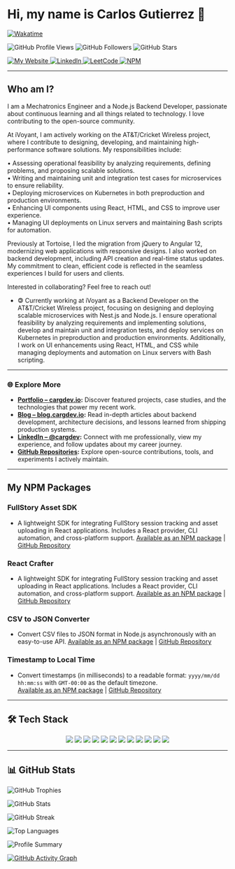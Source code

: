 <h1>Hi, my name is Carlos Gutierrez 👋</h1>

[![Wakatime](https://wakatime.com/badge/user/6f5572ea-047b-4351-8050-aab17a76ad39.svg)](https://wakatime.com/@6f5572ea-047b-4351-8050-aab17a76ad39)

![GitHub Profile Views](https://komarev.com/ghpvc/?username=CarGDev&color=blueviolet)
![GitHub Followers](https://img.shields.io/github/followers/CarGDev?style=social)
![GitHub Stars](https://img.shields.io/github/stars/CarGDev?affiliations=OWNER&style=social)

<p align="left">
    <a href="https://carg.dev" target="_blank" rel="noopener noreferrer">
        <img src="https://img.shields.io/badge/My%20Website-carg.dev-blue?style=for-the-badge&logo=google-chrome&logoColor=white" alt="My Website" />
    </a>
    <a href="https://www.linkedin.com/in/cargdev/" target="_blank" rel="noopener noreferrer">
        <img src="https://img.shields.io/badge/LinkedIn-0077B5?style=for-the-badge&logo=linkedin&logoColor=white" alt="LinkedIn" />
    </a>
    <a href="https://leetcode.com/u/cargdev/" target="_blank" rel="noopener noreferrer">
        <img src="https://img.shields.io/badge/LeetCode-FFA116?style=for-the-badge&logo=leetcode&logoColor=white" alt="LeetCode" />
    </a>
    <a href="https://www.npmjs.com/settings/cargdev/packages" target="_blank" rel="noopener noreferrer">
        <img src="https://img.shields.io/badge/NPM-%23000000.svg?style=for-the-badge&logo=npm&logoColor=white" alt="NPM" />
    </a>
</p>


---

<h2>Who am I?</h2>
<p>
I am a Mechatronics Engineer and a Node.js Backend Developer, passionate about continuous learning and all things related to technology. I love contributing to the open-source community.

At iVoyant, I am actively working on the AT&T/Cricket Wireless project, where I contribute to designing, developing, and maintaining high-performance software solutions. My responsibilities include:

• Assessing operational feasibility by analyzing requirements, defining problems, and proposing scalable solutions.  
• Writing and maintaining unit and integration test cases for microservices to ensure reliability.  
• Deploying microservices on Kubernetes in both preproduction and production environments.  
• Enhancing UI components using React, HTML, and CSS to improve user experience.  
• Managing UI deployments on Linux servers and maintaining Bash scripts for automation.  

Previously at Tortoise, I led the migration from jQuery to Angular 12, modernizing web applications with responsive designs. I also worked on backend development, including API creation and real-time status updates. My commitment to clean, efficient code is reflected in the seamless experiences I build for users and clients.

Interested in collaborating? Feel free to reach out!
</p>

- 🄯 Currently working at iVoyant as a Backend Developer on the AT&T/Cricket Wireless project, focusing on designing and deploying scalable microservices with Nest.js and Node.js. I ensure operational feasibility by analyzing requirements and implementing solutions, develop and maintain unit and integration tests, and deploy services on Kubernetes in preproduction and production environments. Additionally, I work on UI enhancements using React, HTML, and CSS while managing deployments and automation on Linux servers with Bash scripting.


---

### 🌐 Explore More

- **[Portfolio – cargdev.io](https://cargdev.io/):** Discover featured projects, case studies, and the technologies that power my recent work.
- **[Blog – blog.cargdev.io](https://blog.cargdev.io/):** Read in-depth articles about backend development, architecture decisions, and lessons learned from shipping production systems.
- **[LinkedIn – @cargdev](https://www.linkedin.com/in/cargdev/):** Connect with me professionally, view my experience, and follow updates about my career journey.
- **[GitHub Repositories](https://github.com/CarGDev?tab=repositories):** Explore open-source contributions, tools, and experiments I actively maintain.

---

<h2>My NPM Packages</h2>

<h3>FullStory Asset SDK</h3>

- A lightweight SDK for integrating FullStory session tracking and asset uploading in React applications. Includes a React provider, CLI automation, and cross-platform support.
  [Available as an NPM package](https://www.npmjs.com/package/fullstory-asset-sdk) | [GitHub Repository](https://github.com/CarGDev/fullstory-asset-sdk)

<h3>React Crafter</h3>

- A lightweight SDK for integrating FullStory session tracking and asset uploading in React applications. Includes a React provider, CLI automation, and cross-platform support.
  [Available as an NPM package](https://www.npmjs.com/package/react-crafter) | [GitHub Repository](https://github.com/CarGDev/reactwizard)

<h3>CSV to JSON Converter</h3>

- Convert CSV files to JSON format in Node.js asynchronously with an easy-to-use API.
  [Available as an NPM package](https://www.npmjs.com/package/async-convert-csv-to-json) | [GitHub Repository](https://github.com/CarGDev/converter-csv-to-json)

<h3>Timestamp to Local Time</h3>

- Convert timestamps (in milliseconds) to a readable format: `yyyy/mm/dd hh:mm:ss` with `GMT-00:00` as the default timezone.  
  [Available as an NPM package](https://www.npmjs.com/package/convert-time-gmt) | [GitHub Repository](https://github.com/CarGDev/time-function)

---
## 🛠 Tech Stack

<p align="center"> 
    <img src="https://img.shields.io/badge/HTML5-E34F26?style=for-the-badge&logo=html5&logoColor=white" />
    <img src="https://img.shields.io/badge/CSS3-1572B6?style=for-the-badge&logo=css3&logoColor=white" />
    <img src="https://img.shields.io/badge/JavaScript-323330?style=for-the-badge&logo=javascript&logoColor=F7DF1E" />
    <img src="https://img.shields.io/badge/TypeScript-007ACC?style=for-the-badge&logo=typescript&logoColor=white" />
    <img src="https://img.shields.io/badge/json-5E5C5C?style=for-the-badge&logo=json&logoColor=white" />
    <img src="https://img.shields.io/badge/MySQL-00000F?style=for-the-badge&logo=mysql&logoColor=white" />
    <img src="https://img.shields.io/badge/PostgreSQL-316192?style=for-the-badge&logo=postgresql&logoColor=white" />
    <img src="https://img.shields.io/badge/Node.js-339933?style=for-the-badge&logo=nodedotjs&logoColor=white" />
    <img src="https://img.shields.io/badge/npm-CB3837?style=for-the-badge&logo=npm&logoColor=white" />
    <img src="https://img.shields.io/badge/Linux-FCC624?style=for-the-badge&logo=linux&logoColor=black" />
    <img src="https://img.shields.io/badge/NeoVim-%2357A143.svg?&style=for-the-badge&logo=neovim&logoColor=white" />
    <img src="https://img.shields.io/badge/Google_Cloud-4285F4?style=for-the-badge&logo=google-cloud&logoColor=white" />
</p>

---

## 📊 GitHub Stats

![GitHub Trophies](https://github-profile-trophy.vercel.app/?username=CarGDev&theme=onedark)


![GitHub Stats](https://github-readme-stats.vercel.app/api?username=CarGDev&show_icons=true&count_private=true&hide_border=true&title_color=ffcc00&icon_color=ffcc00&bg_color=0d1117&text_color=ffffff)

![GitHub Streak](https://github-readme-streak-stats.herokuapp.com/?user=CarGDev&theme=dark&hide_border=true)

![Top Languages](https://github-readme-stats.vercel.app/api/top-langs/?username=CarGDev&layout=compact&langs_count=10&hide_border=true&title_color=B6e443&icon_color=46c7e7&bg_color=0B0B2A&text_color=C2C1CE)

![Profile Summary](https://github-profile-summary-cards.vercel.app/api/cards/profile-details?username=CarGDev&theme=github_dark)


[![GitHub Activity Graph](https://github-readme-activity-graph.vercel.app/graph?username=CarGDev&theme=github-dark)](https://github.com/CarGDev)

